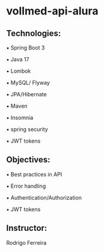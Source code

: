 <h1>vollmed-api-alura</h1>

<h2>Technologies:</h2>
<p>▪️ Spring Boot 3</p>
<p>▪️ Java 17</p>
<p>▪️ Lombok</p>
<p>▪️ MySQL/ Flyway</p>
<p>▪️ JPA/Hibernate</p>
<p>▪️ Maven</p>
<p>▪️ Insomnia</p>
<p>▪️ spring security</p>
<p>▪️ JWT tokens</p>
<h2>Objectives:</h2>
<p>▪️ Best practices in API</p>
<p>▪️ Error handling</p>
<p>▪️ Authentication/Authorization</p>
<p>▪️ JWT tokens</p>

<h2>Instructor:</h2>
<p>Rodrigo Ferreira</p>
